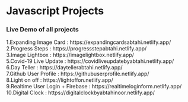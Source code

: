 # Javascript Projects
<h3>Live Demo of all projects</h3>
1.Expanding Image Card : https://expandingcardsabtahi.netlify.app/  <br>
2.Progress Steps : https://progressstepabtahi.netlify.app/ <br>
3.Image Lightbox : https://imagelightbox.netlify.app/ <br>
5.Covid-19 Live Update : https://covidliveupdatebyabtahi.netlify.app/  <br>
6.Day Teller : https://daytellerabtahi.netlify.app/ <br>
7.Github User Profile : https://githubuserprofile.netlify.app/ <br>
8.Light on off : https://lightoffon.netlify.app/   <br>
9.Realtime User Login + Firebase : https://realtimeloginform.netlify.app/ <br>
10.Digital Clock : https://digitalclockbyabtahinoor.netlify.app/
